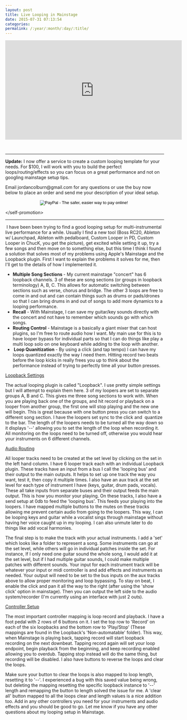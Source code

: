 ```yaml
---
layout: post
title: Live Looping in Mainstage
date: 2015-07-31 07:13:54
categories: 
permalink: /:year/:month/:day/:title/
---
```

<p><iframe src="https://www.youtube.com/embed/oVxLzfovwSY" frameborder="0" width="560" height="315"></iframe></p>
<p>&nbsp;</p>
<hr />
<p><strong>Update:</strong>&nbsp;I now offer a service to create a custom looping template for your needs. For $100, I will work with you to build the perfect loops/routing/effects so you can focus on a great performance and not on googling mainstage setup tips.</p>
<p>Email jordancolburn@gmail.com for any questions or use the buy now below to place an order and send me your description of your ideal setup.</p>
<div style="text-align: center;"><form action="https://www.paypal.com/cgi-bin/webscr" method="post" target="_top"><input type="hidden" name="cmd" value="_s-xclick" /> <input type="hidden" name="hosted_button_id" value="WDDVZC8WBK7CE" /> <input type="image" name="submit" src="https://www.paypalobjects.com/en_US/i/btn/btn_buynow_LG.gif" alt="PayPal - The safer, easier way to pay online!" /> <img src="https://www.paypalobjects.com/en_US/i/scr/pixel.gif" alt="" width="1" height="1" border="0" /></form></div>
<p>&lt;/self-promotion&gt;&nbsp;</p>
<hr />
<p>&nbsp;I have been been trying to find a good looping setup&nbsp;for multi-instrumental live performance for a while. Usually I find a new tool (Boss RC20, Ableton w/ Launchpad, Ableton with pedalboard, Custom Looper in PD, Custom Looper in ChucK, you get the picture), get excited while setting it up, try a few songs and then move on to something else, but this time I think I found a solution that solves most of my problems using Apple's Mainstage and the Loopback plugin. First I want to explain the problems it solves for me, then I'll get to the details of how I implemented it.</p>
<!--more-->
<ul>
<li><strong>Multiple Song Sections&nbsp;</strong>- My current mainstage "concert" has 6 loopback channels. 3 of these are song sections (or groups in loopback terminology) A, B, C. This allows for automatic switching between sections such as verse, chorus and bridge. The other 3 loops are free to come in and out and can contain things such as drums or pads/drones so that I can bring drums in and out of songs to add more dynamics to a looping performance.</li>
<li><strong>Recall</strong>&nbsp;- With Mainstage, I can save my guitar/key sounds directly with the concert and not have to remember which sounds go with which songs.</li>
<li><strong>Routing Control</strong> - Mainstage is a basically a giant mixer that can host plugins, so I'm free to route audio how I want. My main use for this is to have looper bypass for individual parts so that I can do things like play a multi&nbsp;loop&nbsp;solo on one keyboard while adding to the loop with another.</li>
<li><strong>&nbsp;Loop Quanitization</strong> - By using a click (and tap tempo) I can have my loops quantized exactly the way I need them. Hitting record two beats before the loop kicks in really frees you up to think about the performance instead of trying to perfectly time all your button presses.</li>
</ul>
<p><span style="text-decoration: underline;">Loopback Settings</span></p>
<p>The actual looping plugin is called "Loopback". I use pretty simple settings but I will attempt to explain them here. 3 of my loopers are set to separate groups A, B and C. This gives me three song sections to work with. When you are playing back one of the groups, and hit record or playback on a looper from another group, the first one will stop playing and the new one will begin. This is great because with one button press you can switch to a different song section. I have the loopers set sync to the click and &nbsp;quantize to the bar. The length of the loopers needs to be turned all the way down so it displays '--' allowing you to set the length of the loop when recording it. All monitoring on the loops need to be turned off, otherwise you would hear your instruments on 6 different channels.</p>
<p><span style="text-decoration: underline;">Audio Routing</span></p>
<p>All looper tracks need to be created at the set level by clicking on the set in the left hand column. I have 6 looper track each with an individual Loopback plugin. These tracks have an input from a bus I call the 'looping bus' and their output to the main outputs. It helps to set up one track the way you want, test it, then copy it multiple times. I also have an aux track at the set level for each type of instrument I have (keys, guitar, drum pads, vocals). These all take inputs from separate buses and their&nbsp;output feeds the main output. This is&nbsp;how you monitor your playing. On these tracks, I also have a send setup at 0db to feed the 'looping bus'. This feeds your playing into the loopers. I have mapped multiple buttons to the mutes on these tracks allowing me prevent certain audio from going to the loopers. This way, I can be looping keys and guitar while a vocalist sings through mainstage without having her voice caught up in my looping. I can also unmute later to do things like add vocal harmonies.</p>
<p>The final step is to make the track with your actual instruments. I add a 'set' which looks like a folder to represent a song. Some instruments can go at the set level, while others will go in individual patches inside the set. For instance, If I only need one guitar sound the whole song, I would add it at the set level, but if I had multiple guitar sounds, I could make multiple patches with different sounds. Your input&nbsp;for each instrument track will be whatever your input or midi controller is and add effects and instruments as needed. Your output will need to be set to the bus inputs on the aux tracks above to allow proper monitoring and loop bypassing. To stay on beat, I enable the click and pan it all the way to the right (after using the 'show click' option in mainstage). Then you can output the left side to the audio system/recorder (I'm currently using an interface with just 2 outs).</p>
<p><span style="text-decoration: underline;">Controller Setup</span></p>
<p>The most important controller mapping is loop record and playback. I have a foot pedal with 2 rows of 6&nbsp;buttons on it. I set the top row to 'Record' on each of the six loopbacks and the bottom row to 'Play/Stop' (These mappings are found in the Loopback's 'Non-automatable' folder). This way, when Mainstage is playing back, tapping record will start loopback recording on the next downbeat. Tapping record again will set your loop endpoint, begin playback from the beginning,&nbsp;and keep recording enabled allowing you to overdub. Tapping stop instead will do the same thing, but recording will be disabled. I also have buttons to reverse the loops and clear the loops.</p>
<p>Make sure your button to clear the loops is also mapped to loop length, resetting it to '--'. I experienced a bug with this saved value being wrong, but deleting the mapping resetting the specific loopback instance to '--' length and remapping the button to length solved the issue for me. A 'clear all' button mapped to all the loops clear and length values is a nice addition too. Add in any other controllers you need for your instruments and audio effects and you should be good to go. Let me know if you have any other questions about my looping setup in Mainstage. &nbsp;</p>